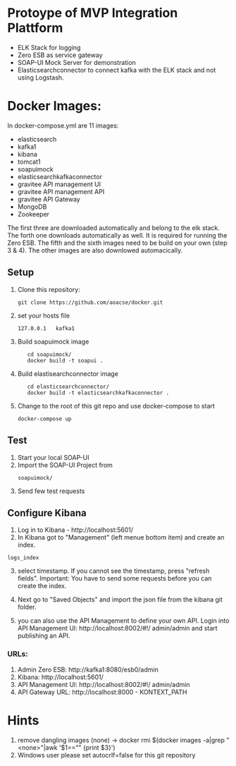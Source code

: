 # Protoype of MVP Integration Plattform

* ELK Stack for logging
* Zero ESB as service gateway
* SOAP-UI Mock Server for demonstration
* Elasticsearchconnector to connect kafka with the ELK stack and not using Logstash.

# Docker Images:
In docker-compose.yml are 11 images:

* elasticsearch
* kafka1
* kibana
* tomcat1
* soapuimock
* elasticsearchkafkaconnector
* gravitee API management UI
* gravitee API management API
* gravitee API Gateway
* MongoDB
* Zookeeper

The first three are downloaded automatically and belong to the elk stack. The forth one downloads automatically as well. It is required for running the Zero ESB. The fifth and the sixth images need to be build on your own (step 3 & 4). The other images are also downlowed automacically.

## Setup

1.  Clone this repository:
    ```
    git clone https://github.com/aoacse/docker.git
    ```

2. set your hosts file 
   ```
   127.0.0.1   kafka1
   ```
3. Build soapuimock image
   ```
      cd soapuimock/
      docker build -t soapui .
    ```
4. Build elastisearchconnector image
   ```
      cd elasticsearchconnector/
      docker build -t elasticsearchkafkaconnector .
     ```
5. Change to the root of this git repo and use docker-compose to start
    ``` 
    docker-compose up
    ``` 

## Test
1. Start your local SOAP-UI
2. Import the SOAP-UI Project from 
    ```
    soapuimock/
    ```
3. Send few test requests

## Configure Kibana
1. Log in to Kibana -  http://localhost:5601/
2. In Kibana got to "Management" (left menue bottom item) and create an index.
```
logs_index
```
3. select timestamp. If you cannot see the timestamp, press "refresh fields". Important: You have to send some requests before you can create the index.

4. Next go to "Saved Objects" and import the json file from the kibana git folder.

5. you can also use the API Management to define your own API. Login into API Management UI: http://localhost:8002/#!/ admin/admin and start publishing an API.

### URLs:
1. Admin Zero ESB: http://kafka1:8080/esb0/admin
2. Kibana: http://localhost:5601/
3. API Management UI: http://localhost:8002/#!/ admin/admin
4. API Gateway URL: http://localhost:8000 - KONTEXT_PATH

# Hints
1. remove dangling images (none) -> docker rmi $(docker images -a|grep "<none>"|awk '$1=="<none>" {print $3}')
2. Windows user please set autocrlf=false for this git repository
